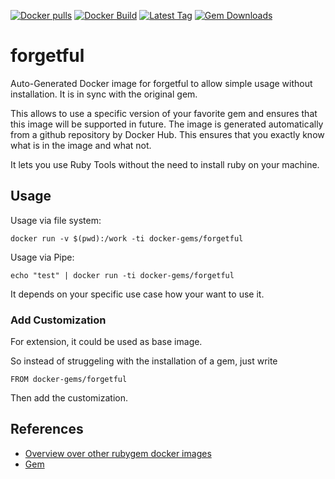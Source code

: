 [![Docker pulls](https://img.shields.io/docker/pulls/rubygem/forgetful.svg)](https://hub.docker.com/r/rubygem/forgetful/)
[![Docker Build](https://img.shields.io/docker/automated/rubygem/forgetful.svg)](https://hub.docker.com/r/rubygem/forgetful/)
[![Latest Tag](https://img.shields.io/github/tag/docker-rubygem/forgetful.svg)](https://hub.docker.com/r/rubygem/forgetful/)
[![Gem Downloads](https://img.shields.io/gem/dt/forgetful.svg)](https://rubygems.org/gems/forgetful/)
# forgetful

Auto-Generated Docker image for forgetful to allow simple usage without installation.
It is in sync with the original gem.

This allows to use a specific version of your favorite gem and ensures that this image will be supported in future.
The image is generated automatically from a github repository by Docker Hub.
This ensures that you exactly know what is in the image and what not.

It lets you use Ruby Tools without the need to install ruby on your machine.

## Usage

Usage via file system:

`docker run -v $(pwd):/work -ti docker-gems/forgetful`

Usage via Pipe:

`echo "test" | docker run -ti docker-gems/forgetful`

It depends on your specific use case how your want to use it.

### Add Customization

For extension, it could be used as base image.

So instead of struggeling with the installation of a gem, just write

`FROM docker-gems/forgetful`

Then add the customization.

## References

 - [Overview over other rubygem docker images](https://github.com/thinkbot/docker-rubygem)
 - [Gem](https://rubygems.org/gems/forgetful/)
